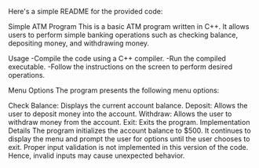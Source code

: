 
Here's a simple README for the provided code:

Simple ATM Program
This is a basic ATM program written in C++. It allows users to perform simple banking operations such as checking balance, depositing money, and withdrawing money.

Usage
-Compile the code using a C++ compiler.
-Run the compiled executable.
-Follow the instructions on the screen to perform desired operations.

Menu Options
The program presents the following menu options:

Check Balance: Displays the current account balance.
Deposit: Allows the user to deposit money into the account.
Withdraw: Allows the user to withdraw money from the account.
Exit: Exits the program.
Implementation Details
The program initializes the account balance to $500.
It continues to display the menu and prompt the user for options until the user chooses to exit.
Proper input validation is not implemented in this version of the code. Hence, invalid inputs may cause unexpected behavior.

